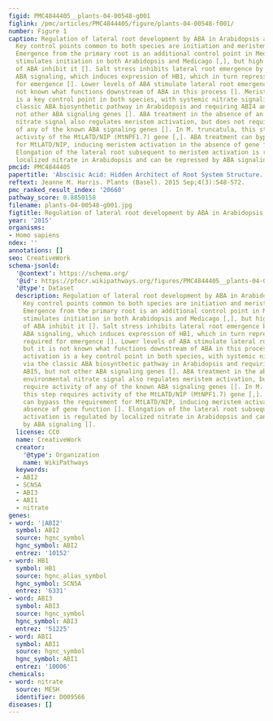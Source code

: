 ```yaml
---
figid: PMC4844405__plants-04-00548-g001
figlink: /pmc/articles/PMC4844405/figure/plants-04-00548-f001/
number: Figure 1
caption: Regulation of lateral root development by ABA in Arabidopsis and Medicago.
  Key control points common to both species are initiation and meristem activation.
  Emergence from the primary root is an additional control point in Medicago. ABA
  stimulates initiation in both Arabidopsis and Medicago [,], but high concentrations
  of ABA inhibit it []. Salt stress inhibits lateral root emergence by stimulating
  ABA signaling, which induces expression of HB1, which in turn represses LBD1, required
  for emergence []. Lower levels of ABA stimulate lateral root emergence, but it is
  not known what functions downstream of ABA in this process []. Meristem activation
  is a key control point in both species, with systemic nitrate signaling via the
  classic ABA biosynthetic pathway in Arabidopsis and requiring ABI4 and ABI5, but
  not other ABA signaling genes []. ABA treatment in the absence of an environmental
  nitrate signal also regulates meristem activation, but does not require activity
  of any of the known ABA signaling genes []. In M. truncatula, this step requires
  activity of the MtLATD/NIP (MtNPF1.7) gene [,]. ABA treatment can bypass the requirement
  for MtLATD/NIP, inducing meristem activation in the absence of gene function [].
  Elongation of the lateral root subsequent to meristem activation is regulated by
  localized nitrate in Arabidopsis and can be repressed by ABA signaling [].
pmcid: PMC4844405
papertitle: 'Abscisic Acid: Hidden Architect of Root System Structure.'
reftext: Jeanne M. Harris. Plants (Basel). 2015 Sep;4(3):548-572.
pmc_ranked_result_index: '20660'
pathway_score: 0.8850158
filename: plants-04-00548-g001.jpg
figtitle: Regulation of lateral root development by ABA in Arabidopsis and Medicago
year: '2015'
organisms:
- Homo sapiens
ndex: ''
annotations: []
seo: CreativeWork
schema-jsonld:
  '@context': https://schema.org/
  '@id': https://pfocr.wikipathways.org/figures/PMC4844405__plants-04-00548-g001.html
  '@type': Dataset
  description: Regulation of lateral root development by ABA in Arabidopsis and Medicago.
    Key control points common to both species are initiation and meristem activation.
    Emergence from the primary root is an additional control point in Medicago. ABA
    stimulates initiation in both Arabidopsis and Medicago [,], but high concentrations
    of ABA inhibit it []. Salt stress inhibits lateral root emergence by stimulating
    ABA signaling, which induces expression of HB1, which in turn represses LBD1,
    required for emergence []. Lower levels of ABA stimulate lateral root emergence,
    but it is not known what functions downstream of ABA in this process []. Meristem
    activation is a key control point in both species, with systemic nitrate signaling
    via the classic ABA biosynthetic pathway in Arabidopsis and requiring ABI4 and
    ABI5, but not other ABA signaling genes []. ABA treatment in the absence of an
    environmental nitrate signal also regulates meristem activation, but does not
    require activity of any of the known ABA signaling genes []. In M. truncatula,
    this step requires activity of the MtLATD/NIP (MtNPF1.7) gene [,]. ABA treatment
    can bypass the requirement for MtLATD/NIP, inducing meristem activation in the
    absence of gene function []. Elongation of the lateral root subsequent to meristem
    activation is regulated by localized nitrate in Arabidopsis and can be repressed
    by ABA signaling [].
  license: CC0
  name: CreativeWork
  creator:
    '@type': Organization
    name: WikiPathways
  keywords:
  - ABI2
  - SCN5A
  - ABI3
  - ABI1
  - nitrate
genes:
- word: '|ABI2'
  symbol: ABI2
  source: hgnc_symbol
  hgnc_symbol: ABI2
  entrez: '10152'
- word: HB1
  symbol: HB1
  source: hgnc_alias_symbol
  hgnc_symbol: SCN5A
  entrez: '6331'
- word: ABI3
  symbol: ABI3
  source: hgnc_symbol
  hgnc_symbol: ABI3
  entrez: '51225'
- word: ABI1
  symbol: ABI1
  source: hgnc_symbol
  hgnc_symbol: ABI1
  entrez: '10006'
chemicals:
- word: nitrate
  source: MESH
  identifier: D009566
diseases: []
---
```

